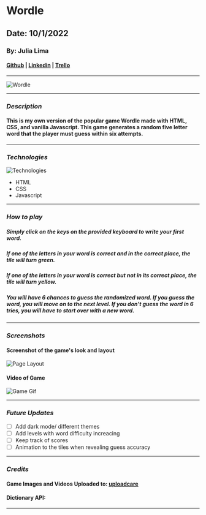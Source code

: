 # Wordle

## Date: 10/1/2022

### By: Julia Lima

#### [Github](https://github.com/julialima08) | [Linkedin](https://www.linkedin.com/in/julia-lima-279697249/) | [Trello](https://trello.com/invite/b/qMkhhrme/b6c9c3ad5c3dfc8abb7cd1fcf72dc78c/wordle-julia-lima)

---

![Wordle](https://thenetick.co.ke/storage/2022/01/wordle.png)

---

### **_Description_**

#### This is my own version of the popular game Wordle made with HTML, CSS, and vanilla Javascript. This game generates a random five letter word that the player must guess within six attempts.

---

### **_Technologies_**

![Technologies](https://p92.hu/binaries/content/gallery/p92website/technologies/htmlcssjs-details.png)

- HTML
- CSS
- Javascript

---

### **_How to play_**

##### Simply click on the keys on the provided keyboard to write your first word.

##### If one of the letters in your word is correct and in the correct place, the tile will turn green.

##### If one of the letters in your word is correct but not in its correct place, the tile will turn yellow.

##### You will have 6 chances to guess the randomized word. If you guess the word, you will move on to the next level. If you don't guess the word in 6 tries, you will have to start over with a new word.

---

### **_Screenshots_**

#### Screenshot of the game's look and layout

![Page Layout]()

#### Video of Game

![Game Gif]()

---

### **_Future Updates_**

- [ ] Add dark mode/ different themes
- [ ] Add levels with word difficulty increacing
- [ ] Keep track of scores
- [ ] Animation to the tiles when revealing guess accuracy

---

### **_Credits_**

#### Game Images and Videos Uploaded to: [uploadcare](uploadcare.com)

#### Dictionary API:

---
